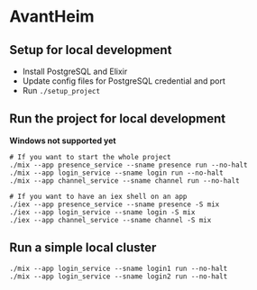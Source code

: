 # AvantHeim

## Setup for local development

* Install PostgreSQL and Elixir
* Update config files for PostgreSQL credential and port
* Run `./setup_project`

## Run the project for local development

**Windows not supported yet**

    # If you want to start the whole project
    ./mix --app presence_service --sname presence run --no-halt
    ./mix --app login_service --sname login run --no-halt
    ./mix --app channel_service --sname channel run --no-halt

    # If you want to have an iex shell on an app
    ./iex --app presence_service --sname presence -S mix
    ./iex --app login_service --sname login -S mix
    ./iex --app channel_service --sname channel -S mix

## Run a simple local cluster

    ./mix --app login_service --sname login1 run --no-halt
    ./mix --app login_service --sname login2 run --no-halt

